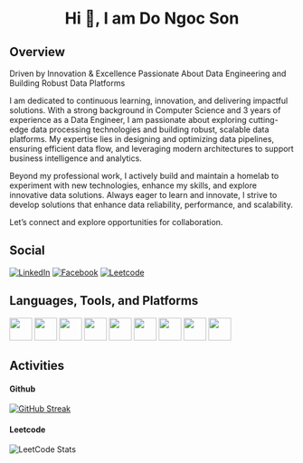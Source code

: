 <h1 align="center">Hi 👋, I am Do Ngoc Son</h1>

## Overview
Driven by Innovation & Excellence
Passionate About Data Engineering and Building Robust Data Platforms

I am dedicated to continuous learning, innovation, and delivering impactful solutions. With a strong background in Computer Science and 3 years of experience as a Data Engineer, I am passionate about exploring cutting-edge data processing technologies and building robust, scalable data platforms. My expertise lies in designing and optimizing data pipelines, ensuring efficient data flow, and leveraging modern architectures to support business intelligence and analytics.

Beyond my professional work, I actively build and maintain a homelab to experiment with new technologies, enhance my skills, and explore innovative data solutions. Always eager to learn and innovate, I strive to develop solutions that enhance data reliability, performance, and scalability.

Let’s connect and explore opportunities for collaboration.

## Social
[![LinkedIn](https://img.shields.io/badge/LinkedIn-0077B5?style=for-the-badge&logo=linkedin&logoColor=white)](https://www.linkedin.com/in/son-do-ngoc-687475185/)
[![Facebook](https://img.shields.io/badge/Facebook-0866FF?style=for-the-badge&logo=facebook&logoColor=white)](https://www.linkedin.com/in/son-do-ngoc-687475185/)
[![Leetcode](https://img.shields.io/badge/Leetcode-FFA116?style=for-the-badge&logo=leetcode&logoColor=white)](https://leetcode.com/u/user2169X/)

## Languages, Tools, and Platforms
<a href="https://www.java.com/" target="_blank" rel="noreferrer"><img src="https://cdn.jsdelivr.net/gh/devicons/devicon@latest/icons/java/java-original.svg" width="40" height="40" /></a>
<a href="https://www.python.org/" target="_blank" rel="noreferrer"><img src="https://cdn.jsdelivr.net/gh/devicons/devicon@latest/icons/python/python-original.svg" width="40" height="40" /></a>
<a href="https://www.scala-lang.org/" target="_blank" rel="noreferrer"><img src="https://cdn.jsdelivr.net/gh/devicons/devicon@latest/icons/scala/scala-original.svg" width="40" height="40" /></a>
<a href="https://spark.apache.org/" target="_blank" rel="noreferrer"><img src="https://cdn.jsdelivr.net/gh/devicons/devicon@latest/icons/apachespark/apachespark-original.svg" width="40" height="40" /></a>
<a href="https://git-scm.com/" target="_blank" rel="noreferrer"><img src="https://cdn.jsdelivr.net/gh/devicons/devicon@latest/icons/git/git-original.svg" width="40" height="40" /></a>
<a href="https://kubernetes.io/" target="_blank" rel="noreferrer"><img src="https://cdn.jsdelivr.net/gh/devicons/devicon@latest/icons/kubernetes/kubernetes-original.svg" width="40" height="40" /></a>
<a href="https://www.docker.com/" target="_blank" rel="noreferrer"><img src="https://cdn.jsdelivr.net/gh/devicons/devicon@latest/icons/docker/docker-original.svg" width="40" height="40" /></a>
<a href="https://helm.sh/" target="_blank" rel="noreferrer"><img src="https://cdn.jsdelivr.net/gh/devicons/devicon@latest/icons/helm/helm-original.svg" width="40" height="40" /></a>
<a href="https://aws.amazon.com/" target="_blank" rel="noreferrer"><img src="https://cdn.jsdelivr.net/gh/devicons/devicon@latest/icons/amazonwebservices/amazonwebservices-original-wordmark.svg" width="40" height="40" /></a>

## Activities
#### Github
[![GitHub Streak](https://streak-stats.demolab.com?user=sondn98&card_width=499&card_height=199)](https://git.io/streak-stats)
#### Leetcode
![LeetCode Stats](https://leetcard.jacoblin.cool/sondn98?theme=light&font=Pragati%20Narrow&ext=heatmap)